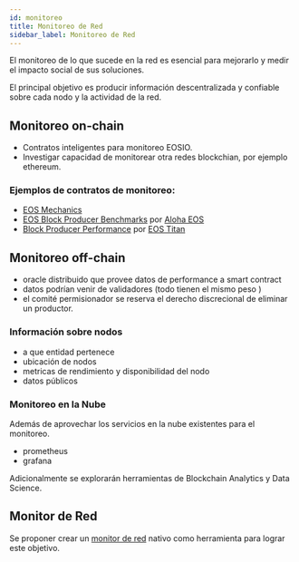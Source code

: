 ```yaml
---
id: monitoreo
title: Monitoreo de Red
sidebar_label: Monitoreo de Red
---
```

El monitoreo de lo que sucede en la red es esencial para mejorarlo y medir el impacto social de sus soluciones.

El principal objetivo es producir información descentralizada y confiable sobre cada nodo y la actividad de la red.

## Monitoreo on-chain

- Contratos inteligentes para monitoreo EOSIO.
- Investigar capacidad de monitorear otra redes blockchian, por ejemplo ethereum.

### Ejemplos de contratos de monitoreo:

- [EOS Mechanics](https://github.com/AlohaEOS/eos-mechanics)
- [EOS Block Producer Benchmarks](https://www.alohaeos.com/tools/benchmarks) por [Aloha EOS](https://www.alohaeos.com/)
- [Block Producer Performance](https://labs.eostitan.com/#/block-producer-performance) por [EOS Titan](https://eostitan.com/)

## Monitoreo off-chain

- oracle distribuido que provee datos de performance a smart contract
- datos podrían venir de validadores (todo tienen el mismo peso )
- el comité permisionador se reserva el derecho discrecional de eliminar un productor.

### Información sobre nodos
- a que entidad pertenece 
- ubicación de nodos
- metricas de rendimiento y disponibilidad del nodo
- datos públicos
	

### Monitoreo en la Nube

Además de aprovechar los servicios en la nube existentes para el monitoreo.

 - prometheus
 - grafana 

Adicionalmente se explorarán herramientas de Blockchain Analytics y Data Science.


## Monitor de Red

Se proponer crear un [monitor de red](monitor.md) nativo como herramienta para lograr este objetivo. 
 




